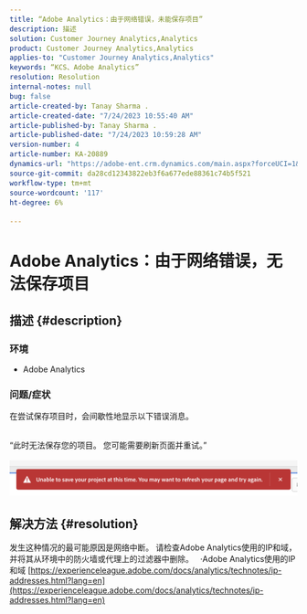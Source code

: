 ```yaml
---
title: “Adobe Analytics：由于网络错误，未能保存项目”
description: 描述
solution: Customer Journey Analytics,Analytics
product: Customer Journey Analytics,Analytics
applies-to: "Customer Journey Analytics,Analytics"
keywords: “KCS、Adobe Analytics”
resolution: Resolution
internal-notes: null
bug: false
article-created-by: Tanay Sharma .
article-created-date: "7/24/2023 10:55:40 AM"
article-published-by: Tanay Sharma .
article-published-date: "7/24/2023 10:59:28 AM"
version-number: 4
article-number: KA-20889
dynamics-url: "https://adobe-ent.crm.dynamics.com/main.aspx?forceUCI=1&pagetype=entityrecord&etn=knowledgearticle&id=96e8609b-102a-ee11-bdf4-6045bd006239"
source-git-commit: da28cd12343822eb3f6a677ede88361c74b5f521
workflow-type: tm+mt
source-wordcount: '117'
ht-degree: 6%

---
```


# Adobe Analytics：由于网络错误，无法保存项目

## 描述 {#description}


### 环境

- Adobe Analytics


### 问题/症状

在尝试保存项目时，会间歇性地显示以下错误消息。

<br>“此时无法保存您的项目。 您可能需要刷新页面并重试。”<br><br>![](assets/___97e8609b-102a-ee11-bdf4-6045bd006239___.png)

## 解决方法 {#resolution}


发生这种情况的最可能原因是网络中断。 请检查Adobe Analytics使用的IP和域，并将其从环境中的防火墙或代理上的过滤器中删除。
 
·Adobe Analytics使用的IP和域
[https://experienceleague.adobe.com/docs/analytics/technotes/ip-addresses.html?lang=en](https://experienceleague.adobe.com/docs/analytics/technotes/ip-addresses.html?lang=en)
